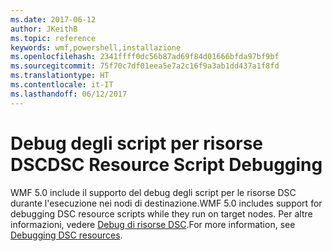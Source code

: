 ```yaml
---
ms.date: 2017-06-12
author: JKeithB
ms.topic: reference
keywords: wmf,powershell,installazione
ms.openlocfilehash: 2341ffff0dc56b87ad69f84d01666bfda97bf9bf
ms.sourcegitcommit: 75f70c7df01eea5e7a2c16f9a3ab1dd437a1f8fd
ms.translationtype: HT
ms.contentlocale: it-IT
ms.lasthandoff: 06/12/2017
---
```

# <a name="dsc-resource-script-debugging"></a><span data-ttu-id="3d5ef-102">Debug degli script per risorse DSC</span><span class="sxs-lookup"><span data-stu-id="3d5ef-102">DSC Resource Script Debugging</span></span>

<span data-ttu-id="3d5ef-103">WMF 5.0 include il supporto del debug degli script per le risorse DSC durante l'esecuzione nei nodi di destinazione.</span><span class="sxs-lookup"><span data-stu-id="3d5ef-103">WMF 5.0 includes support for debugging DSC resource scripts while they run on target nodes.</span></span>
<span data-ttu-id="3d5ef-104">Per altre informazioni, vedere [Debug di risorse DSC](https://msdn.microsoft.com/powershell/dsc/debugresource).</span><span class="sxs-lookup"><span data-stu-id="3d5ef-104">For more information, see [Debugging DSC resources](https://msdn.microsoft.com/powershell/dsc/debugresource).</span></span>

